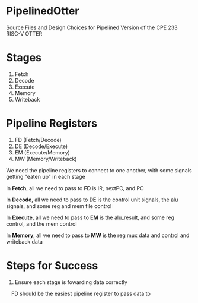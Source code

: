 # PipelinedOtter
Source Files and Design Choices for Pipelined Version of the CPE 233 RISC-V OTTER

# Stages
1. Fetch
2. Decode
3. Execute
4. Memory
5. Writeback

# Pipeline Registers
1. FD (Fetch/Decode) 
2. DE (Decode/Execute) 
3. EM (Execute/Memory) 
4. MW (Memory/Writeback)

<p>We need the pipeline registers to connect to one another, with some signals getting "eaten up" in each stage</p>
<p>In <b>Fetch</b>, all we need to pass to <b>FD</b> is IR, nextPC, and PC</p>
<p>In <b>Decode</b>, all we need to pass to <b>DE</b> is the control unit signals, the alu signals, and some reg and mem file control</p>
<p>In <b>Execute</b>, all we need to pass to <b>EM</b> is the alu_result, and some reg control, and the mem control</p>
<p>In <b>Memory</b>, all we need to pass to <b>MW</b> is the reg mux data and control and writeback data</p>

# Steps for Success
1. Ensure each stage is fowarding data correctly
<p>
  &emsp;FD should be the easiest pipeline register to pass data to 
      

</p>
